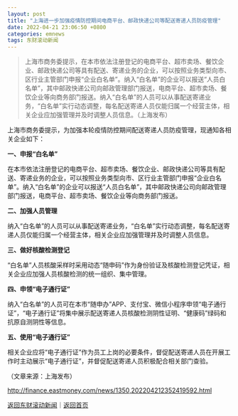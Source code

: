 ```yaml
---
layout: post
title: "上海进一步加强疫情防控期间电商平台、邮政快递公司等配送寄递人员防疫管理"
date: 2022-04-21 23:06:50 +0800
categories: emnews
tags: 东财滚动新闻
---
```

> 上海市商务委提示，在本市依法注册登记的电商平台、超市卖场、餐饮企业、邮政快递公司等具有配送、寄递业务的企业，可以按照业务类型向市、区行业主管部门申报“企业白名单”。纳入“白名单”的企业可以报送“人员白名单”，其中邮政快递公司向邮政管理部门报送，电商平台、超市卖场、餐饮企业等向商务部门报送。纳入“白名单”的人员可以从事配送寄递业务，“白名单”实行动态调整，每名配送寄递人员仅能归属一个经营主体，相关企业应加强管理并及时调整人员信息。（上海发布）

<p>上海市商务委提示，为加强本轮疫情防控期间配送寄递人员防疫管理，现通知各相关企业如下：</p><p><strong>一、申报“白名单”</strong></p><p>在本市依法注册登记的电商平台、超市卖场、餐饮企业、邮政快递公司等具有配送、寄递业务的企业，可以按照业务类型向市、区行业主管部门申报“企业白名单”。纳入“白名单”的企业可以报送“人员白名单”，其中邮政快递公司向邮政管理部门报送，电商平台、超市卖场、餐饮企业等向商务部门报送。</p><p><strong>二、加强人员管理</strong></p><p>纳入“白名单”的人员可以从事配送寄递业务，“白名单”实行动态调整，每名配送寄递人员仅能归属一个经营主体，相关企业应加强管理并及时调整人员信息。</p><p><strong>三、做好核酸检测登记</strong></p><p>“白名单”人员核酸采样时采用动态“随申码”作为身份验证及核酸检测登记凭证，相关企业应加强人员核酸检测的统一组织、集中管理。</p><p><strong>四、申领“电子通行证”</strong></p><p>纳入“白名单”的人员可在本市“随申办”APP、支付宝、微信小程序申领“电子通行证”，“电子通行证”将集中展示配送寄递人员核酸检测阴性证明、“健康码”绿码和抗原自测阴性等信息。</p><p><strong>五、使用“电子通行证”</strong></p><p>相关企业应将“电子通行证”作为员工上岗的必要条件，督促配送寄递人员在开展工作时主动展示“电子通行证”，并督促配送寄递人员积极配合相关部门查验。</p><p class="em_media">（文章来源：上海发布）</p>

<http://finance.eastmoney.com/news/1350,202204212352419592.html>

[返回东财滚动新闻](//finews.withounder.com/emnews/)｜[返回首页](//finews.withounder.com/)